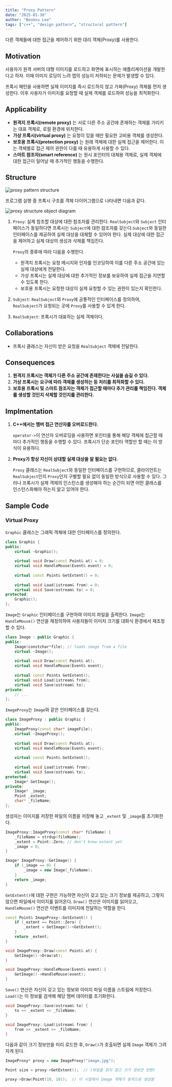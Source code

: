 ```yaml
---
title: "Proxy Pattern"
date: "2025-01-30"
author: "Beomsu Lee"
tags: ["c++", "design pattern", "structural pattern"]
---
```


다른 객체들에 대한 접근을 제어하기 위한 대리 객체(Proxy)를 사용한다.

## Motivation

사용자가 원격 서버의 대형 이미지를 로드하고 화면에 표시하는 애플리케이션을 개발한다고 하자. 이때 이미지 로딩이 느려 앱의 성능이 저하되는 문제가 발생할 수 있다. 

프록시 패턴을 사용하면 실제 이미지를 즉시 로드하지 않고 가짜(Proxy) 객체를 먼저 생성한다. 이후 사용자가 이미지를 요청할 때 실제 객체를 로드하여 성능을 최적화한다. 

## Applicability

- **원격지 프록시(remote proxy)** 는 서로 다른 주소 공간에 존재하는 객체를 가리키는 대표 객체로, 로컬 환경에 위치한다.
- **가상 프록시(virtual proxy)** 는 요청이 있을 때만 필요한 고비용 객체를 생성한다.
- **보호용 프록시(protection proxy)** 는 원래 객체에 대한 실제 접근을 제어한다. 이는 객체별로 접근 제어 권한이 다를 때 유용하게 사용할 수 있다.
- **스마트 참조자(smart reference)** 는 원시 포인터의 대체용 객체로, 실제 객체에 대한 접근이 일어날 때 추가적인 행동을 수행한다. 

## Structure

![proxy pattern structure](images/patterns/proxy_pattern_structure.png)

프로그램 실행 중 프록시 구조를 객체 다이어그램으로 나타내면 다음과 같다.

![proxy structure object diagram](images/patterns/proxy_structure_object_diagram.png)

1. `Proxy`: 실제 참조할 대상에 대한 참조자를 관리한다. `RealSubject`와 `Subject` 인터페이스가 동일하다면 프록시는 `Subject`에 대한 참조자를 갖는다.`Subject`와 동일한 인터페이스를 제공하여 실제 대상을 대체할 수 있어야 한다. 실제 대상에 대한 접근을 제어하고 실제 대상의 생성과 삭제를 책임진다.
    
    `Proxy`의 종류에 따라 다음을 수행한다.
    - 원격지 프록시는 요청 메시지와 인자를 인코딩하여 이를 다른 주소 공간에 있는 실제 대상에게 전달한다.
    - 가상 프록시는 실제 대상에 대한 추가적인 정보를 보유하여 실제 접근을 지연할 수 있도록 한다.
    - 보호용 프록시는 요청한 대상이 실제 요청할 수 있는 권한이 있는지 확인한다.
2. `Subject`: `RealSubject`와 `Proxy`에 공통적인 인터페이스를 정의하여, `RealSubject`가 요청되는 곳에 `Proxy`를 사용할 수 있게 한다.
3. `RealSubject`: 프록시가 대표하는 실제 객체이다. 

## Collaborations

- 프록시 클래스는 자신이 받은 요청을 `RealSubject` 객체에 전달한다.

## Consequences

1. **원격지 프록시는 객체가 다른 주소 공간에 존재한다는 사실을 숨길 수 있다.**
2. **가상 프록시는 요구에 따라 객체를 생성하는 등 처리를 최적화할 수 있다.**
3. **보호용 프록시 및 스마트 참조자는 객체가 접근할 때마다 추가 관리를 책임진다. 객체를 생성할 것인지 삭제할 것인지를 관리한다.**

## Implmentation

1. **C++에서는 멤버 접근 연산자를 오버로드한다.**

    `operator->`이 연산자 오버로딩을 사용하면 포인터를 통해 해당 객체에 접근할 때마다 추가적인 행동을 수행할 수 있다. 프록시가 단순 포인터 역할만 할 때는 이 방식이 유용하다.
2. **Proxy가 항상 자신이 상대할 실제 대상을 알 필요는 없다.**

    `Proxy` 클래스는 `RealSubject`와 동일한 인터페이스를 구현하므로, 클라이언트는 `RealSubject`인지 `Proxy`인지 구별할 필요 없이 동일한 방식으로 사용할 수 있다. 그러나 프록시가 실제 객체의 인스턴스를 생성해야 하는 순간이 되면 어떤 클래스를 인스턴스화해야 하는지 알고 있어야 한다.

## Sample Code

### Virtual Proxy

`Graphic` 클래스는 그래픽 객체에 대한 인터페이스를 정의한다.

```cpp
class Graphic {
public:
    virtual ~Graphic();
    
    virtual void Draw(const Point& at) = 0;
    virtual void HandleMouse(Event& event) = 0;
    
    virtual const Point& GetExtent() = 0;
    
    virtual void Load(istream& from) = 0;
    virtual void Save(ostream& to) = 0;
protected:
    Graphic();
};
```

`Image`는 `Graphic` 인터페이스를 구현하여 이미지 파일을 출력한다. `Image`는 `HandleMouse()` 연산을 재정의하여 사용자들이 이미지 크기를 대화식 환경에서 재조정할 수 있다.

```cpp
class Image : public Graphic {
public:
    Image(constchar*file); // loads image from a file
    virtual ~Image();
    
    virtual void Draw(const Point& at);
    virtual void HandleMouse(Event& event);
    
    virtual const Points GetExtent();
    virtual void Load(istream& from);
    virtual void Save(ostream& to);
private:
    // ...
};
```

`ImageProxy`는 `Image`와 같은 인터페이스를 갖는다.

```cpp
class ImageProxy : public Graphic {
public:
    ImageProxy(const char* imageFile);
    virtual ~ImageProxy();
    
    virtual void Draw(const Point& at);
    virtual void HandleMouse(Event& event);
    
    virtual const Point& GetExtent();
    
    virtual void Load(istream& from);
    virtual void Save(ostream& to);
protected:
    Image* GetImage();
private:
    Image* _image;
    Point _extent;
    char* _fileName;
};
```

생성자는 이미지를 저장한 파일의 이름을 저장해 놓고 `_extent` 및 `_image`를 초기화한다.

```cpp
ImageProxy::ImageProxy(const char* fileName) {
    _fileName = strdup(fileName);
    _extent = Point::Zero; // don't know extent yet
    _image = 0;
}

Image* ImageProxy::GetImage() {
    if (_image == 0) {
        _image = new Image(_fileName);
    }
    return _image;
}
```

`GetExtent()`에 대한 구현은 가능하면 자신이 갖고 있는 크기 정보를 제공하고, 그렇지 않으면 파일에서 이미지를 읽어온다. `Draw()` 연산은 이미지를 읽어오고, `HandleMouse()` 연산은 이벤트를 이미지에 전달하는 역할을 한다.

```cpp
const Point& ImageProxy::GetExtent() {
    if (_extent == Point::Zero) {
        _extent = GetImage()->GetExtent();
    }
    return _extent;
}

void ImageProxy::Draw(const Point& at) {
    GetImage()->Draw(at);
}

void ImageProxy::HandleMouse(Event& event) {
    GetImage()->HandleMouse(event);
}
```

`Save()` 연산은 자신이 갖고 있는 정보와 이미지 파일 이름을 스트림에 저장한다. `Load()`는 이 정보를 검색해 해당 멤버 데이터를 초기화한다.

```cpp
void ImageProxy::Save(ostream& to) {
    to << _extent << _fileName;
}

void ImageProxy::Load(istream& from) {
    from >> _extent >> _fileName;
}
```

다음과 같이 크기 정보만을 미리 로드한 후, `Draw()`가 호출되면 실제 `Image` 객체가 그려지게 된다.

```cpp
ImageProxy* proxy = new ImageProxy("image.jpg");

Point size = proxy->GetExtent();  // (파일을 읽지 않고 크기 정보만 반환)

proxy->Draw(Point(10, 10));  // 이 시점에서 Image 객체가 동적으로 생성됨
```